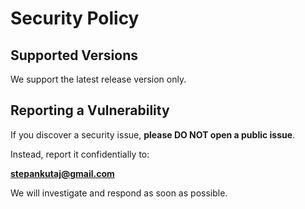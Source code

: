 # Security Policy

## Supported Versions

We support the latest release version only.

## Reporting a Vulnerability

If you discover a security issue, **please DO NOT open a public issue**.

Instead, report it confidentially to:

**stepankutaj@gmail.com**

We will investigate and respond as soon as possible.